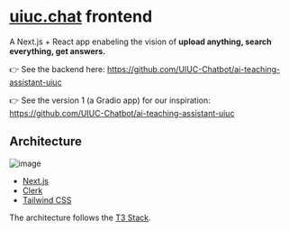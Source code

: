 # [uiuc.chat](<[uiuc.chat](https://www.uiuc.chat/)>) frontend

A Next.js + React app enabeling the vision of **upload anything, search everything, get answers.**

👉 See the backend here: https://github.com/UIUC-Chatbot/ai-teaching-assistant-uiuc

👉 See the version 1 (a Gradio app) for our inspiration: https://github.com/UIUC-Chatbot/ai-teaching-assistant-uiuc

## Architecture

![image](https://github.com/KastanDay/ai-ta-frontend/assets/13607221/ac748045-fd91-4ab2-a0b7-e7dc8bbc22d7)

- [Next.js](https://nextjs.org)
- [Clerk](https://clerk.com/)
- [Tailwind CSS](https://tailwindcss.com)

The architecture follows the [T3 Stack](https://create.t3.gg/).
